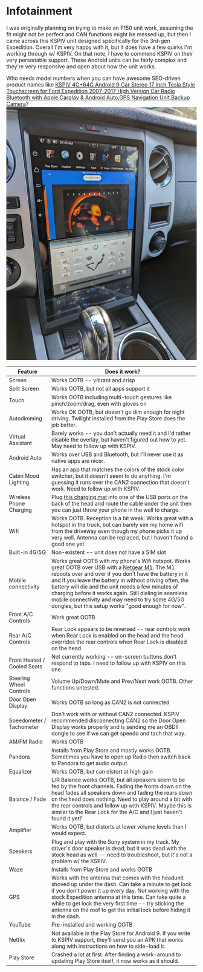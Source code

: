 # Infotainment

I was originally planning on trying to make an F150 unit work, assuming the fit might not be perfect and CAN functions might be messed up, but then I came across this KSPIV unit designed specifically for the 3rd-gen Expedition.  Overall I'm very happy with it, but it does have a few quirks I'm working through w/ KSPIV.  On that note, I have to commend KSPIV on their very personable support.  These Android units can be fairly complex and they're very responsive and open about how the unit works.

Who needs model numbers when you can have awesome SEO-driven product names like [KSPIV 4G+64G Android 9 Car Stereo 17 Inch Tesla Style Touchscreen for Ford Expedition 2007-2017 High Version Car Radio Bluetooth with Apple Carplay & Android Auto,GPS Navigation Unit,Backup Camera](https://amzn.to/3pxkje4)?
[![KSPIV](kspiv.jpg)](https://amzn.to/3pxkje4)

| Feature | Does it work? |
| - | - |
| Screen | Works OOTB -- vibrant and crisp |
| Split Screen | Works OOTB, but not all apps support it |
| Touch | Works OOTB including multi-touch gestures like pinch/zoom/drag, even with gloves on |
| Autodimming | Works OK OOTB, but doesn't go dim enough for night driving.  Twilight installed from the Play Store does the job better. |
| Virtual Assistant | Barely works -- you don't actually need it and I'd rather disable the overlay, but haven't figured out how to yet.  May need to follow up with KSPIV. |
| Android Auto | Works over USB and Bluetooth, but I'll never use it as native apps are nicer. |
| Cabin Mood Lighting | Has an app that matches the colors of the stock color switcher, but it doesn't seem to do anything.  I'm guessing it runs over the CAN2 connection that doesn't work.  Need to follow up with KSPIV. |
| Wireless Phone Charging | Plug [this charging mat](https://amzn.to/3ret2SZ) into one of the USB ports on the back of the head and route the cable under the unit then you can just throw your phone in the well to charge. |
| Wifi | Works OOTB.  Reception is a bit weak.  Works great with a hotspot in the truck, but can barely see my home wifi from the driveway even though my phone picks it up very well.  Antenna can be replaced, but I haven't found a good one yet. |
| Built-in 4G/5G | Non-existent -- unit does not have a SIM slot |
| Mobile connectivity | Works great OOTB with my phone's Wifi hotspot.  Works great OOTB over USB with a [Netgear M1](https://amzn.to/44uldqt).  The M1 reboots over and over if you don't have the battery in it and if you leave the battery in without driving often, the battery will die and the unit needs a few minutes of charging before it works again.  Still dialing in seamless mobile connectivity and may need to try some 4G/5G dongles, but this setup works "good enough for now". |
| Front A/C Controls | Work great OOTB |
| Rear A/C Controls | Rear Lock appears to be reversed -- rear controls work when Rear Lock is enabled on the head and the head overrides the rear controls when Rear Lock is disabled on the head. |
| Front Heated / Cooled Seats | Not currently working -- on-screen buttons don't respond to taps.  I need to follow up with KSPIV on this one. |
| Steering Wheel Controls | Volume Up/Down/Mute and Prev/Next work OOTB.  Other functions untested. |
| Door Open Display | Works OOTB so long as CAN2 is not connected |
| Speedometer / Tachometer | Don't work with or without CAN2 connected.  KSPIV recommended disconnecting CAN2 so the Door Open Display works properly and is sending me an OBDII dongle to see if we can get speedo and tach that way. |
| AM/FM Radio | Works OOTB |
| Pandora | Installs from Play Store and mostly works OOTB.  Sometimes you have to open up Radio then switch back to Pandora to get audio output. |
| Equalizer | Works OOTB, but can distort at high gain |
| Balance / Fade | L/R Balance works OOTB, but all speakers seem to be fed by the front channels.  Fading the fronts down on the head fades all speakers down and fading the rears down on the head does nothing.  Need to play around a bit with the rear controls and follow up with KSPIV.  Maybe this is similar to the Rear Lock for the A/C and I just haven't found it yet? |
| Amplifier | Works OOTB, but distorts at lower volume levels than I would expect. |
| Speakers | Plug and play with the Sony system in my truck.  My driver's door speaker is dead, but it was dead with the stock head as well -- need to troubleshoot, but it's not a problem w/ the KSPIV. |
| Waze | Installs from Play Store and works OOTB |
| GPS | Works with the antenna that comes with the headunit shoved up under the dash.  Can take a minute to get lock if you don't power it up every day.  Not working with the stock Expedition antenna at this time. Can take quite a while to get lock the very first time -- try sticking the antenna on the roof to get the initial lock before hiding it in the dash. |
| YouTube | Pre-installed and working OOTB |
| Netflix | Not available in the Play Store for Android 9.  If you write to KSPIV support, they'll send you an APK that works along with instructions on how to side-load it. |
| Play Store | Crashed a lot at first.  After finding a work-around to updating Play Store itself, it now works as it should. |

